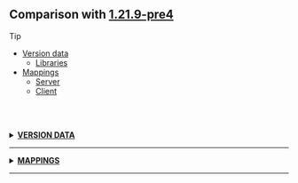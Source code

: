 ## Comparison with [1.21.9-pre4](https://github.com/PixiGeko/Minecraft-generated-data/tree/1.21.9-pre4)

> [!TIP]
> - [Version data](#version-data)
>     - [Libraries](#version-data-libraries)
> - [Mappings](#mappings)
>   - [Server](#server-mappings)
>   - [Client](#client-mappings)

<br/><br/>
<details><summary><b><ins>VERSION DATA</ins></b><a name="version-data"></a></summary>
<br/>
<table><tr><th></th><th align="left">1.21.9-pre4</th><th>1.21.9-rc1</th></tr><tr><td>DataPack version</td><td><pre>{
  "major": 88,
  "minor": 0
}</pre></td><td><pre>{
  "major": 88,
  "minor": 0
}</pre></td></tr><tr><td>ResourcePack version</td><td><pre>{
  "major": 69,
  "minor": 0
}</pre></td><td><pre>{
  "major": 69,
  "minor": 0
}</pre></td></tr><tr><td>World version</td><td><pre>4552</pre></td><td><pre>4553</pre></td></tr><tr><td>Protocol version</td><td><pre>1073742096</pre></td><td><pre>1073742097</pre></td></tr></table>
<h3>Libraries<a name="version-data-libraries"></a></h3>
<details>
<summary>
Versions
</summary>
<table><tr><th></th><th align="left">1.21.9-pre4</th><th>1.21.9-rc1</th></tr><tr><td>com.mojang:authlib</td><td><pre>7.0.60</pre></td><td><pre>7.0.61</pre></td></tr></table>
</details>
</details>
<hr/>
<details><summary><b><ins>MAPPINGS</ins></b><a name="mappings"></a></summary>
<br/>
<h2>Server<a name="server-mappings"></a></h2>
<h2>Client<a name="client-mappings"></a></h2>
<details>
<summary>
Changes
</summary>

```
XXX.server.level.ServerLevel +1M
```

</details>
<details>
<summary>
net.minecraft.server.level.ServerLevel
</summary>

```diff
- boolean isSpawningMonsters()
```

</details>
</details>
<hr/>